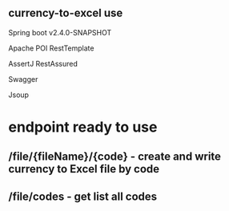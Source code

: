 ## currency-to-excel use

Spring boot v2.4.0-SNAPSHOT

Apache POI
RestTemplate

AssertJ
RestAssured

Swagger

Jsoup

# endpoint ready to use

## /file/{fileName}/{code}  -  create and write currency to Excel file by code
## **/file/codes**  -  get list all codes







